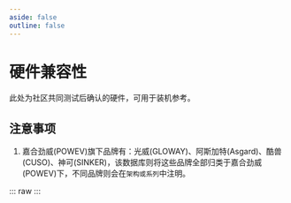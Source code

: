 ```yaml
---
aside: false
outline: false
---
```

# 硬件兼容性
此处为社区共同测试后确认的硬件，可用于装机参考。

<HardwaresTagsInfo />

## 注意事项

1. 嘉合劲威(POWEV)旗下品牌有：光威(GLOWAY)、阿斯加特(Asgard)、酷兽(CUSO)、神可(SINKER)，该数据库则将这些品牌全部归类于嘉合劲威(POWEV)下，不同品牌则会在`架构或系列`中注明。

::: raw
<ClientOnly>
    <HardwaresList />
</ClientOnly>
:::

<script setup>
    import HardwaresTagsInfo from "./components/tags/hardware_tagsinfo.vue"
    import HardwaresList from "./components/hardwares.vue"
</script>